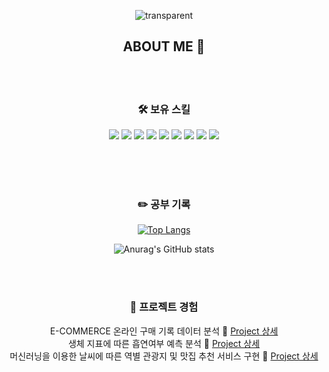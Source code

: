 <div align="center"> 

![transparent](https://capsule-render.vercel.app/api?type=transparent&text=JungHun's%20GitHub%20&height=150&fontSize=60&desc=Welcome!&descAlignY=75&descAlign=60)
## ABOUT ME 👋
<br>
<br>

### 🛠 보유 스킬  
<img src="https://img.shields.io/badge/Python-3776AB?style=flat-square&logo=python&logoColor=white"/>
<img src="https://img.shields.io/badge/MYSQL-4479A1?style=flat-square&logo=mysql&logoColor=white"/>  
<img src="https://img.shields.io/badge/PostgreSQL-4169E1?style=flat-square&logo=PostgreSQL&logoColor=white"/>

<img src="https://img.shields.io/badge/Jupyter-F37626?style=flat-square&logo=jupyter&logoColor=white"/>
<img src="https://img.shields.io/badge/Scikit_Learn-F7931E?style=flat-square&logo=scikitlearn&logoColor=white"/>
<img src="https://img.shields.io/badge/Keras-D00000?style=flat-square&logo=keras&logoColor=white"/>
<img src="https://img.shields.io/badge/Tensorflow-FF6F00?style=flat-square&logo=Tensorflow&logoColor=white"/>  
<img src="https://img.shields.io/badge/Plotly-3F4F75?style=flat-square&logo=plotly&logoColor=white"/>
<img src="https://img.shields.io/badge/Django-092E20?style=flat-square&logo=django&logoColor=white"/>

<br><br><br>
<!-- * Python
  * numpy, pandas, seaborn, matplotlib, plotly
  * selenium, beautifulsoup
  * scikit-learn
  * keras, tensorflow
* SQL
* ETC
  * HTML,CSS,JSP 및 Django 프레임워크 기초 -->


### ✏️ 공부 기록  
[![Top Langs](https://github-readme-stats.vercel.app/api/top-langs/?username=junghunl22&layout=compact)](https://github.com/anuraghazra/github-readme-stats)

![Anurag's GitHub stats](https://github-readme-stats.vercel.app/api?username=junghunL22&show_icons=true&theme=radical)

<br><br>

### 📝 프로젝트 경험  
 E-COMMERCE 온라인 구매 기록 데이터 분석 🔎 [Project 상세](https://github.com/JungHunL22/Ecommerce_Analytics/blob/master/OLIST%EB%B6%84%EC%84%9D%EC%9E%90%EB%A3%8C.pdf)  
 생체 지표에 따른 흡연여부 예측 분석 🔎 [Project 상세](https://github.com/JungHunL22/Smoking-ML-PJT)  
머신러닝을 이용한 날씨에 따른 역별 관광지 및 맛집 추천 서비스 구현 🔎 [Project 상세](https://github.com/JungHunL22/Final-PJT)

</div> 

<!--
**JungHunL22/JungHunL22** is a ✨ _special_ ✨ repository because its `README.md` (this file) appears on your GitHub profile.

Here are some ideas to get you started:

- 🔭 I’m currently working on ...
- 🌱 I’m currently learning ...
- 👯 I’m looking to collaborate on ...
- 🤔 I’m looking for help with ...
- 💬 Ask me about ...
- 📫 How to reach me: ...
- 😄 Pronouns: ...
- ⚡ Fun fact: ...
-->
